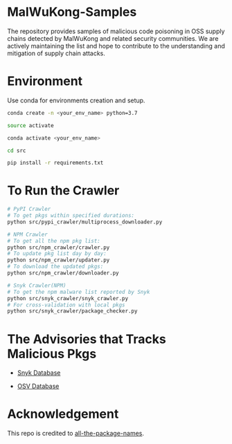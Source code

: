 # MalWuKong-Samples

The repository provides samples of malicious code poisoning in OSS supply chains detected by MalWuKong and related security communities. We are actively maintaining the list and hope to contribute to the understanding and mitigation of supply chain attacks.

# Environment
Use conda for environments creation and setup.
```bash
conda create -n <your_env_name> python=3.7

source activate

conda activate <your_env_name>

cd src

pip install -r requirements.txt
```


# To Run the Crawler

```bash
# PyPI Crawler
# To get pkgs within specified durations:
python src/pypi_crawler/multiprocess_downloader.py

# NPM Crawler
# To get all the npm pkg list:
python src/npm_crawler/crawler.py
# To update pkg list day by day:
python src/npm_crawler/updater.py
# To download the updated pkgs:
python src/npm_crawler/downloader.py

# Snyk Crawler(NPM)
# To get the npm malware list reported by Snyk
python src/snyk_crawler/snyk_crawler.py
# For cross-validation with local pkgs
python src/snyk_crawler/package_checker.py
```

# The Advisories that Tracks Malicious Pkgs

- [Snyk Database](https://security.snyk.io/vuln)

- [OSV Database](https://osv.dev/)

# Acknowledgement 

This repo  is credited to [all-the-package-names](https://github.com/nice-registry/all-the-package-names).

